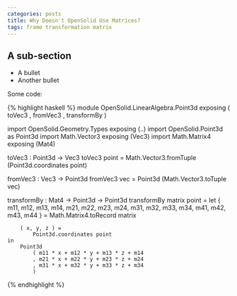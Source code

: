 ```yaml
---
categories: posts
title: Why Doesn't OpenSolid Use Matrices?
tags: frame transformation matrix
---
```


## A sub-section

  - A bullet
  - Another bullet

Some code:

{% highlight haskell %}
module OpenSolid.LinearAlgebra.Point3d
    exposing
        ( toVec3
        , fromVec3
        , transformBy
        )

import OpenSolid.Geometry.Types exposing (..)
import OpenSolid.Point3d as Point3d
import Math.Vector3 exposing (Vec3)
import Math.Matrix4 exposing (Mat4)


toVec3 : Point3d -> Vec3
toVec3 point =
    Math.Vector3.fromTuple (Point3d.coordinates point)


fromVec3 : Vec3 -> Point3d
fromVec3 vec =
    Point3d (Math.Vector3.toTuple vec)


transformBy : Mat4 -> Point3d -> Point3d
transformBy matrix point =
    let
        { m11, m12, m13, m14, m21, m22, m23, m24, m31, m32, m33, m34, m41, m42, m43, m44 } =
            Math.Matrix4.toRecord matrix

        ( x, y, z ) =
            Point3d.coordinates point
    in
        Point3d
            ( m11 * x + m12 * y + m13 * z + m14
            , m21 * x + m22 * y + m23 * z + m24
            , m31 * x + m32 * y + m33 * z + m34
            )
{% endhighlight %}